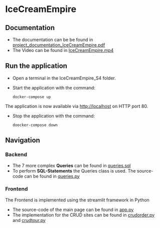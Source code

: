 # IceCreamEmpire

## Documentation

- The documentation can be be found in [project_documentation_IceCreamEmpire.pdf](project_documentation_IceCreamEmpire.pdf)
- The Video can be found in [IceCreamEmpire.mp4](/video/IceCreamEmpire.mp4)

## Run the application

- Open a terminal in the IceCreamEmpire_S4 folder.

- Start the application with the command:
  ```
  docker-compose up
  ```

The application is now available via [http://localhost](http://localhost) on HTTP port 80.

- Stop the application with the command:
  ```
  doocker-compose down
  ```

## Navigation

### Backend

- The 7 more complex <strong>Queries</strong> can be found in [queries.sql](src/db/queries.sql)
- To perform <strong>SQL-Statements</strong> the Queries class is used. The source-code can be found in [queries.py](src/frontend/app/classes/queries.py)

### Frontend

The Frontend is implemented using the streamlit framework in Python

- The source-code of the main page can be found in [app.py](/src/frontend/app/app.py)
- The implementation for the CRUD sites can be found in
  [crudorder.py](src/frontend/app/crudorder.py) and [crudtour.py](src/frontend/app/crudtour.py)

